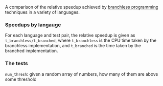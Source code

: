 
A comparison of the relative speedup achieved by [branchless programming](https://dev.to/jobinrjohnson/branchless-programming-does-it-really-matter-20j4) techniques in a variety of languages.


### Speedups by langauge
For each language and test pair, the relative speedup is given as `t_branchless/t_branched`, where `t_branchless` is the CPU time taken by the branchless implementation, and `t_branched` is the time taken by the branched implementation.

<you should autogenerate a plot on run>
<bar plot with up and down bars around ratio=1>
<generate plot, capture as file, then link to file name in README>

### The tests
`num_thresh`: given a random array of numbers, how many of them are above some threshold

